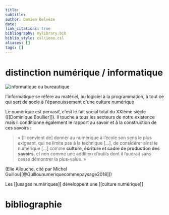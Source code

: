```yaml
---
title: 
subtitle:
author: Damien Belvèze
date: 
link_citations: true
bibliography: mylibrary.bib
biblio_style: csl\ieee.csl
aliases: []
tags: []
---
```



# distinction numérique / informatique

![informatique ou bureautique](informatique_numerique.png)

l'informatique se réfère au matériel, au logiciel à la programmation, à tout ce qui sert de socle à l'épanouissement d'une culture numérique

Le numérique est pervasif, c'est le fait social total du XXIème siècle ([[Dominique Boullier]]). Il touche à tous les secteurs de notre existence mais il conditionne également le rapport au savoir et à la construction de ces savoirs : 


> « [Il convient de] donner au numérique à l’école son sens le plus exigeant, qui ne limite pas à la technique […], de considérer ainsi le numérique […] comme **culture, écriture et cadre de production des savoirs**, et non comme une addition d’outils dont il faudrait sans cesse démontrer la plus-value. »

(Elie Allouche, cité par Michel Guillou[[@Guillounumeriquecommepaysage2018]])

Les [[usages numériques]] développent une [[culture numérique]]


# bibliographie

